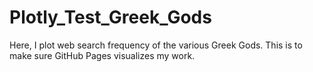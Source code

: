 # Plotly_Test_Greek_Gods

Here, I plot web search frequency of the various Greek Gods. This is to make sure GitHub Pages visualizes my work.

